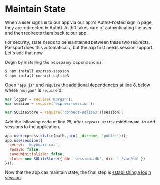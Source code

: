 # Maintain State

When a user signs in to our app via our app's Auth0-hosted sign in page, they
are redirected to Auth0.  Auth0 takes care of authenticating the user and then
redirects them back to our app.

For security, state needs to be maintained between these two redirects.
Passport does this automatically, but the app first needs session support.
Let's add that now.

Begin by installing the necessary dependencies:

```sh
$ npm install express-session
$ npm install connect-sqlite3
```

Open `'app.js'` and `require` the additional dependencies at line 8, below
where `'morgan'` is `require`'d:

```js
var logger = require('morgan');
var session = require('express-session');

var SQLiteStore = require('connect-sqlite3')(session);
```

Add the following code at line 28, after `express.static` middleware, to
add sessions to the application.

```js
app.use(express.static(path.join(__dirname, 'public')));
app.use(session({
  secret: 'keyboard cat',
  resave: false,
  saveUninitialized: false,
  store: new SQLiteStore({ db: 'sessions.db', dir: './var/db' })
}));
```

Now that the app can maintain state, the final step is [establishing a login
session](../session/).
